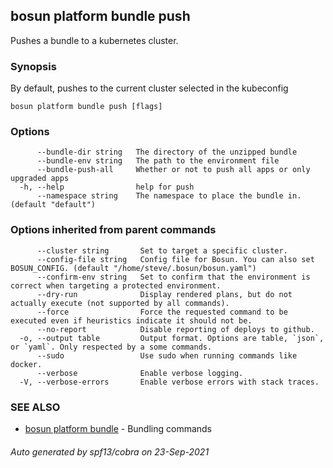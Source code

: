 ## bosun platform bundle push

Pushes a bundle to a kubernetes cluster.

### Synopsis

By default, pushes to the current cluster selected in the kubeconfig

```
bosun platform bundle push [flags]
```

### Options

```
      --bundle-dir string   The directory of the unzipped bundle
      --bundle-env string   The path to the environment file
      --bundle-push-all     Whether or not to push all apps or only upgraded apps
  -h, --help                help for push
      --namespace string    The namespace to place the bundle in. (default "default")
```

### Options inherited from parent commands

```
      --cluster string       Set to target a specific cluster.
      --config-file string   Config file for Bosun. You can also set BOSUN_CONFIG. (default "/home/steve/.bosun/bosun.yaml")
      --confirm-env string   Set to confirm that the environment is correct when targeting a protected environment.
      --dry-run              Display rendered plans, but do not actually execute (not supported by all commands).
      --force                Force the requested command to be executed even if heuristics indicate it should not be.
      --no-report            Disable reporting of deploys to github.
  -o, --output table         Output format. Options are table, `json`, or `yaml`. Only respected by a some commands.
      --sudo                 Use sudo when running commands like docker.
      --verbose              Enable verbose logging.
  -V, --verbose-errors       Enable verbose errors with stack traces.
```

### SEE ALSO

* [bosun platform bundle](bosun_platform_bundle.md)	 - Bundling commands

###### Auto generated by spf13/cobra on 23-Sep-2021

